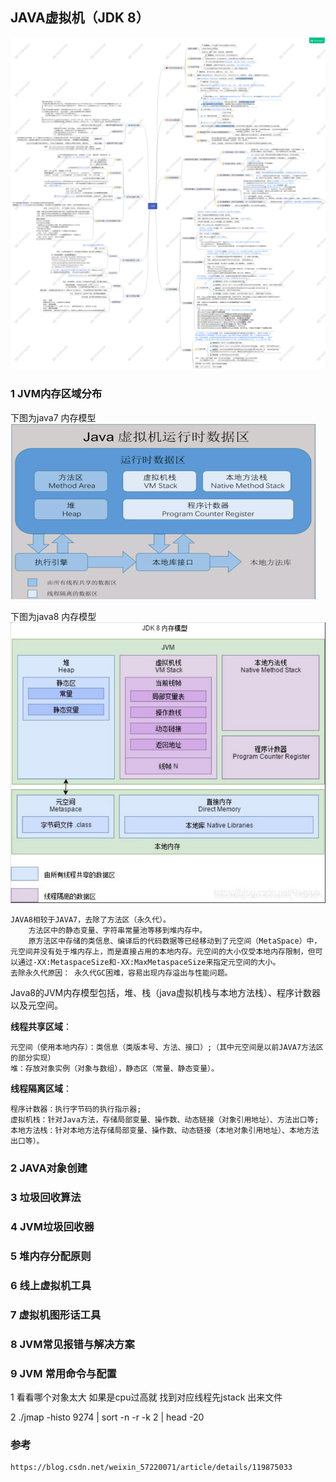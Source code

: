 ## JAVA虚拟机（JDK 8）


![Image text](./images/JVM.PNG)

### 1 JVM内存区域分布

下图为java7 内存模型
![Image text](./images/JAVA7.PNG)

下图为java8 内存模型
![Image text](./images/JAVA8.PNG)
    
    JAVA8相较于JAVA7，去除了方法区（永久代）。
        方法区中的静态变量、字符串常量池等移到堆内存中。
        原方法区中存储的类信息、编译后的代码数据等已经移动到了元空间（MetaSpace）中，元空间并没有处于堆内存上，而是直接占用的本地内存。元空间的大小仅受本地内存限制，但可以通过-XX:MetaspaceSize和-XX:MaxMetaspaceSize来指定元空间的大小。
    去除永久代原因： 永久代GC困难，容易出现内存溢出与性能问题。

Java8的JVM内存模型包括，堆、栈（java虚拟机栈与本地方法栈）、程序计数器以及元空间。

**线程共享区域**：

    元空间（使用本地内存）：类信息（类版本号、方法、接口）;（其中元空间是以前JAVA7方法区的部分实现）
    堆：存放对象实例（对象与数组），静态区（常量、静态变量）。

**线程隔离区域**：

    程序计数器：执行字节码的执行指示器;
    虚拟机栈：针对Java方法，存储局部变量、操作数、动态链接（对象引用地址）、方法出口等;
    本地方法栈：针对本地方法存储局部变量、操作数、动态链接（本地对象引用地址）、本地方法出口等）。

### 2 JAVA对象创建

### 3 垃圾回收算法

### 4 JVM垃圾回收器

### 5 堆内存分配原则

### 6 线上虚拟机工具

### 7 虚拟机图形话工具

### 8 JVM常见报错与解决方案

### 9 JVM 常用命令与配置

1  看看哪个对象太大 如果是cpu过高就 找到对应线程先jstack 出来文件

2  ./jmap  -histo 9274 | sort -n -r -k 2 | head -20


### 参考

    https://blog.csdn.net/weixin_57220071/article/details/119875033
